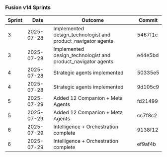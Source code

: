 ### Fusion v14 Sprints

| Sprint | Date | Outcome | Commit |
| - | - | - | - |
| 3 | 2025-07-28 | Implemented design_technologist and product_navigator agents | 5467f1c |
| 3 | 2025-07-28 | Implemented design_technologist and product_navigator agents | e44e5bd |
| 4 | 2025-07-28 | Strategic agents implemented | 50335e5 |
| 4 | 2025-07-28 | Strategic agents implemented | 9d105c9 |
| 5 | 2025-07-29 | Added 12 Companion + Meta Agents | fd21499 |
| 5 | 2025-07-29 | Added 12 Companion + Meta Agents | cc7f8c2 |
| 6 | 2025-07-29 | Intelligence + Orchestration complete | 9138f12 |
| 6 | 2025-07-29 | Intelligence + Orchestration complete | ef9af4b |